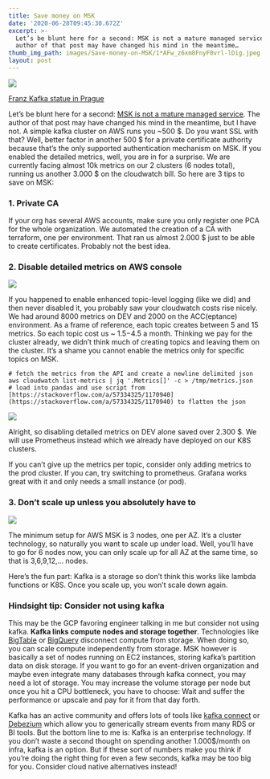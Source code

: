 ```yaml
---
title: Save money on MSK
date: '2020-06-28T09:45:30.672Z'
excerpt: >-
  Let’s be blunt here for a second: MSK is not a mature managed service. The
  author of that post may have changed his mind in the meantime…
thumb_img_path: images/Save-money-on-MSK/1*AFw_z6xm8FnyF0vrl-lDig.jpeg
layout: post
---
```

![](/images/Save-money-on-MSK/1*AFw_z6xm8FnyF0vrl-lDig.jpeg)

<figcaption><a href="https://unsplash.com/photos/CeW1CS6d08E" data-href="https://unsplash.com/photos/CeW1CS6d08E" class="markup--anchor markup--figure-anchor" rel="noopener" target="_blank">Franz Kafka statue in&nbsp;Prague</a></figcaption>

Let’s be blunt here for a second: [MSK is not a mature managed service](https://medium.com/@stephane.maarek/an-honest-review-of-aws-managed-apache-kafka-amazon-msk-94b1ff9459d8). The author of that post may have changed his mind in the meantime, but I have not. A simple kafka cluster on AWS runs you ~500 $. Do you want SSL with that? Well, better factor in another 500 $ for a private certificate authority because that’s the only supported authentication mechanism on MSK. If you enabled the detailed metrics, well, you are in for a surprise. We are currently facing almost 10k metrics on our 2 clusters (6 nodes total), running us another 3.000 $ on the cloudwatch bill. So here are 3 tips to save on MSK:

### 1\. Private CA

If your org has several AWS accounts, make sure you only register one PCA for the whole organization. We automated the creation of a CA with terraform, one per environment. That ran us almost 2.000 $ just to be able to create certificates. Probably not the best idea.

### 2\. Disable detailed metrics on AWS console

![](/images/Save-money-on-MSK/1*qLGyu1pxii-xXQ8kjLQrOA.png)

If you happened to enable enhanced topic-level logging (like we did) and then never disabled it, you probably saw your cloudwatch costs rise nicely. We had around 8000 metrics on DEV and 2000 on the ACC(eptance) environment. As a frame of reference, each topic creates between 5 and 15 metrics. So each topic cost us ~ 1.5$- 4.5$ a month. Thinking we pay for the cluster already, we didn’t think much of creating topics and leaving them on the cluster. It’s a shame you cannot enable the metrics only for specific topics on MSK.

    # fetch the metrics from the API and create a newline delimited json  
    aws cloudwatch list-metrics | jq '.Metrics[]' -c > /tmp/metrics.json
    # load into pandas and use script from [https://stackoverflow.com/a/57334325/1170940](https://stackoverflow.com/a/57334325/1170940) to flatten the json

![](/images/Save-money-on-MSK/1*M5qLe_RPMAuz0j45JZgpcA.png)

Alright, so disabling detailed metrics on DEV alone saved over 2.300 $. We will use Prometheus instead which we already have deployed on our K8S clusters.

If you can’t give up the metrics per topic, consider only adding metrics to the prod cluster. If you can, try switching to prometheus. Grafana works great with it and only needs a small instance (or pod).

### 3\. Don’t scale up unless you absolutely have to

![](/images/Save-money-on-MSK/1*gfg6nnSofuXBgjGi8B200w.jpeg)

The minimum setup for AWS MSK is 3 nodes, one per AZ. It’s a cluster technology, so naturally you want to scale up under load. Well, you’ll have to go for 6 nodes now, you can only scale up for all AZ at the same time, so that is 3,6,9,12,… nodes.

Here’s the fun part: Kafka is a storage so don’t think this works like lambda functions or K8S. Once you scale up, you won’t scale down again.

### Hindsight tip: Consider not using kafka

This may be the GCP favoring engineer talking in me but consider not using kafka. **Kafka links compute nodes and storage together**. Technologies like [BigTable](https://cloud.google.com/bigtable/docs/overview#architecture) or [BigQuery](https://cloud.google.com/files/BigQueryTechnicalWP.pdf) disconnect compute from storage. When doing so, you can scale compute independently from storage. MSK however is basically a set of nodes running on EC2 instances, storing kafka’s partition data on disk storage. If you want to go for an event-driven organization and maybe even integrate many databases through kafka connect, you may need a lot of storage. You may increase the volume storage per node but once you hit a CPU bottleneck, you have to choose: Wait and suffer the performance or upscale and pay for it from that day forth.

Kafka has an active community and offers lots of tools like [kafka connect](https://docs.confluent.io/current/connect/index.html) or [Debezium](https://debezium.io/) which allow you to generically stream events from many RDS or BI tools. But the bottom line to me is: Kafka is an enterprise technology. If you don’t waste a second thought on spending another 1.000$/month on infra, kafka is an option. But if these sort of numbers make you think if you’re doing the right thing for even a few seconds, kafka may be too big for you. Consider cloud native alternatives instead!
